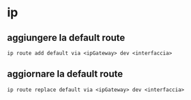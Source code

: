 # ip

## aggiungere la default route

```
ip route add default via <ipGateway> dev <interfaccia>
```

## aggiornare la default route

```
ip route replace default via <ipGateway> dev <interfaccia>
```
